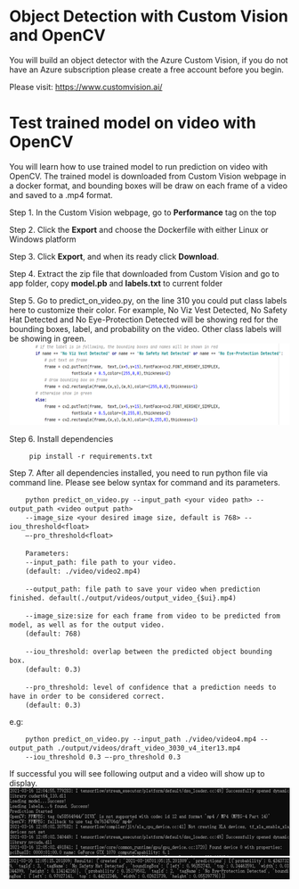 # Object Detection with Custom Vision and OpenCV
You will build an object detector with the Azure Custom Vision, if you do not have an Azure subscription please
create a free account before you begin.

Please visit: https://www.customvision.ai/

# Test trained model on video with OpenCV
You will learn how to use trained model to run prediction on video with OpenCV. 
The trained model is downloaded from Custom Vision webpage in a docker format, 
and bounding boxes will be draw on each frame of a video and saved to a .mp4 format. 

Step 1. In the Custom Vision webpage, go to <b>Performance</b> tag on the top

Step 2. Click the <b>Export</b> and choose the Dockerfile with either Linux or Windows platform

Step 3. Click <b>Export</b>, and when its ready click <b>Download</b>.

Step 4. Extract the zip file that downloaded from Custom Vision and go to app folder, 
copy <b>model.pb</b> and <b>labels.txt</b> to current folder

Step 5. Go to predict_on_video.py, on the line 310 you could put class labels here to customize their color.
For example, No Viz Vest Detected, No Safety Hat Detected and No Eye-Protection Detected will 
be showing red for the bounding boxes, label, and probability on the video. Other class labels will be showing in green.  
![Screenshot](./img/Picture1.png)

Step 6. Install dependencies

         pip install -r requirements.txt

Step 7. After all dependencies installed, you need to run python file via command line. 
Please see below syntax for command and its parameters.


        python predict_on_video.py --input_path <your video path> --output_path <video output path> 
        --image_size <your desired image size, default is 768> --iou_threshold<float> 
        –-pro_threshold<float>

        Parameters:
        --input_path: file path to your video.
        (default: ./video/video2.mp4)

        --output_path: file path to save your video when prediction finished. default(./output/videos/output_video_{$ui}.mp4)

        --image_size:size for each frame from video to be predicted from model, as well as for the output video.
        (default: 768)

        --iou_threshold: overlap between the predicted object bounding box. 
        (default: 0.3)

        --pro_threshold: level of confidence that a prediction needs to have in order to be considered correct.
        (default: 0.3)


e.g:

        python predict_on_video.py --input_path ./video/video4.mp4 --output_path ./output/videos/draft_video_3030_v4_iter13.mp4
        --iou_threshold 0.3 –-pro_threshold 0.3
        
If successful you will see following output and a video will show up to display.   
![Screenshot](./img/Picture2.png)
![Screenshot](./img/Picture3.png)





